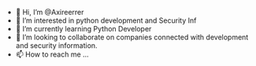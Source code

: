 - 👋 Hi, I’m @Axireerrer
- 👀 I’m interested in python development and Security Inf 
- 🌱 I’m currently learning Python Developer
- 💞️ I’m looking to collaborate on companies connected with development and security information.
- 📫 How to reach me ...

<!---
Axireerrer/Axireerrer is a ✨ special ✨ repository because its `README.md` (this file) appears on your GitHub profile.
You can click the Preview link to take a look at your changes.
--->
